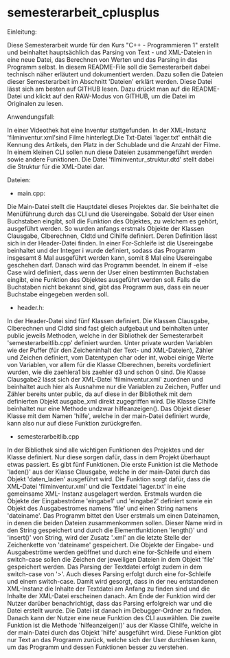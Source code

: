 # semesterarbeit_cplusplus

Einleitung:

Diese Semesterarbeit wurde für den Kurs "C++ - Programmieren 1" erstellt und beinhaltet hauptsächlich
das Parsing von Text - und XML-Dateien in eine neue Datei, das Berechnen von Werten und das Parsing in das Programm selbst.
In diesem README-File soll die Semesterarbeit dabei technisch näher erläutert und dokumentiert werden. 
Dazu sollen die Dateien dieser Semesterarbeit im Abschnitt 'Dateien' erklärt werden. 
Diese Datei lässt sich am besten auf GITHUB lesen. Dazu drückt man auf die README-Datei und klickt auf den RAW-Modus von GITHUB, 
um die Datei im Originalen zu lesen.

Anwendungsfall:

In einer Videothek hat eine Inventur stattgefunden. In der XML-Instanz 'filminventur.xml'sind Filme hinterlegt.Die Txt-Datei 'lager.txt'
enthält die Kennung des Artikels, den Platz in der Schublade und die Anzahl der Filme. In einem kleinen CLI sollen nun diese Dateien 
zusammengeführt werden sowie andere Funktionen. Die Datei 'filminventur_struktur.dtd' stellt dabei die Struktur für die XML-Datei dar.

Dateien:

- main.cpp:

Die Main-Datei stellt die Hauptdatei dieses Projektes dar. Sie beinhaltet die Menüführung durch das CLI und die Usereingabe. Sobald
der User einen Buchstaben eingibt, soll die Funktion des Objektes, zu welchem es gehört, ausgeführt werden. So wurden anfangs erstmals 
Objekte der Klassen Clausgabe, Clberechnen, Cldtd und Clhilfe definiert. Deren Definition lässt sich in der Header-Datei finden. In 
einer For-Schleife ist die Usereingabe beinhaltet und der Integer i wurde definiert, sodass das Programm insgesamt 8 Mal ausgeführt 
werden kann, somit 8 Mal eine Usereingabe geschehen darf. Danach wird das Programm beendet. In einem if -else Case wird definiert,
dass wenn der User einen bestimmten Buchstaben eingibt, eine Funktion des Objektes ausgeführt werden soll. Falls die Buchstaben nicht
bekannt sind, gibt das Programm aus, dass ein neuer Buchstabe eingegeben werden soll. 

- header.h:

In der Header-Datei sind fünf Klassen definiert. Die Klassen Clausgabe, Clberechnen und Cldtd sind fast gleich aufgebaut und beinhalten 
unter public jeweils Methoden, welche in der Bibliothek der Semesterarbeit 'semesterarbeitlib.cpp' definiert wurden. Unter private
wurden Variablen wie der Puffer (für den Zeicheninhalt der Text- und XML-Dateien), Zähler und Zeichen definiert, vom Datentypen char 
oder int, wobei einige Werte von Variablen, vor allem für die Klasse Clberechnen, bereits vordefiniert wurden, wie die zaehlera1 bis 
zaehler d3 und schon 0 sind. Die Klasse Clausgabe2 lässt sich der XML-Datei 'filminventur.xml' zuordnen und beinhaltet auch hier als 
Ausnahme nur die Variablen zu Zeichen, Puffer und Zähler bereits unter public, da auf diese in der Bibliothek mit dem definierten Objekt
ausgabe_xml direkt zugegriffen wird. Die Klasse Clhilfe beinhaltet nur eine Methode undzwar hilfeanzeigen(). Das Objekt dieser Klasse 
mit dem Namen 'hilfe', welche in der main-Datei definiert wurde, kann also nur auf diese Funktion zurückgreifen. 

- semesterarbeitlib.cpp

In der Bibliothek sind alle wichtigen Funktionen des Projektes und der Klasse definiert. Nur diese sorgen dafür, dass in dem Projekt
überhaupt etwas passiert. Es gibt fünf Funktionen.
Die erste Funktion ist die Methode 'laden()' aus der Klasse Clausgabe, welche in der main-Datei durch das Objekt 'daten_laden' 
ausgeführt wird. Die Funktion sorgt dafür, dass die XML-Datei 'filminventur.xml' und die Textdatei 'lager.txt' in eine gemeinsame XML-
Instanz ausgelagert werden. Erstmals wurden die Objekte der Eingabeströme 'eingabe1' und 'eingabe2' definiert sowie ein Objekt des
Ausgabestromes namens 'file' und einen String namens 'dateiname'.  Das Programm bittet den User erstmals um einen Dateinamen, in denen 
die beiden Dateien zusammenkommen sollen. Dieser Name wird in den String gespeichert und durch die Elementfunktionen 'length()' und 
'insert()' von String, wird der Zusatz '.xml' an die letzte Stelle der Zeichenkette von 'dateiname' gespeichert. Die Objekte der 
Eingabe- und Ausgabeströme werden geöffnet und durch eine for-Schleife und einem switch-case sollen die Zeichen der jeweiligen Dateien
in dem Objekt 'file' gespeichert werden. Das Parsing der Textdatei erfolgt zudem in dem switch-case von '>'. Auch dieses Parsing erfolgt
durch eine for-Schleife und einem switch-case. Damit wird gesorgt, dass in der neu entstandenen XML-Instanz die Inhalte der Textdatei am
Anfang zu finden sind und die Inhalte der XML-Datei erscheinen danach. Am Ende der Funktion wird der Nutzer darüber benachrichtigt, dass
das Parsing erfolgreich war und die Datei erstellt wurde. Die Datei ist danach im Debugger-Ordner zu finden. Danach kann der Nutzer eine
neue Funktion des CLI auswählen.
Die zweite Funktion ist die Methode 'hilfeanzeigen()' aus der Klasse Clhilfe, welche in der main-Datei durch das Objekt 'hilfe' ausgeführt wird. Diese Funktion gibt nur Text an das Programm zurück, welche sich der User durchlesen kann, um das Programm und dessen 
Funktionen besser zu verstehen. 

